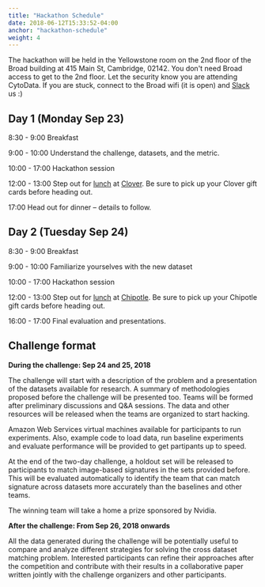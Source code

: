 ```yaml
---
title: "Hackathon Schedule"
date: 2018-06-12T15:33:52-04:00
anchor: "hackathon-schedule"
weight: 4
---
```


The hackathon will be held in the Yellowstone room on the 2nd floor of the Broad building at 415 Main St, Cambridge, 02142. You don't need Broad access to get to the 2nd floor. Let the security know you are attending CytoData. If you are stuck, connect to the Broad wifi (it is open) and [Slack](https://broad.io/cytodata_slack) us :) 

## Day 1 (Monday Sep 23)
8:30 - 9:00
Breakfast 

9:00 - 10:00
Understand the challenge, datasets, and the metric.

10:00 - 17:00 
Hackathon session

12:00 - 13:00 
Step out for [lunch](https://menu.cloverfoodlab.com/current_menu/cloverknd) at [Clover](https://goo.gl/maps/H9ZZTQv3LST2). Be sure to pick up your Clover gift cards before heading out.

17:00
Head out for dinner – details to follow.


## Day 2 (Tuesday Sep 24)
8:30 - 9:00
Breakfast 

9:00 - 10:00
Familiarize yourselves with the new dataset

10:00 - 17:00 
Hackathon session

12:00 - 13:00 
Step out for [lunch](https://order.chipotle.com/Meal/Index/1615?showloc=1&_ga=2.65892910.1052497610.1537732055-422943557.1535556777) at [Chipotle](https://goo.gl/maps/4kAPi9ctMG52). Be sure to pick up your Chipotle gift cards before heading out.

16:00 - 17:00
Final evaluation and presentations.


## Challenge format

**During the challenge: Sep 24 and 25, 2018**

The challenge will start with a description of the problem and a presentation of the datasets available for research. A summary of methodologies proposed before the challenge will be presented too. Teams will be formed after preliminary discussions and Q&A sessions. The data and other resources will be released when the teams are organized to start hacking.

Amazon Web Services virtual machines available for participants to run experiments. Also, example code to load data, run baseline experiments and evaluate performance will be provided to get partipants up to speed.

At the end of the two-day challenge, a holdout set will be released to participants to match image-based signatures in the sets provided before. This will be evaluated automatically to identify the team that can match signature across datasets more accurately than the baselines and other teams. 

The winning team will take a home a prize sponsored by Nvidia. 

**After the challenge: From Sep 26, 2018 onwards**

All the data generated during the challenge will be potentially useful to compare and analyze different strategies for solving the cross dataset matching problem. Interested participants can refine their approaches after the competition and contribute with their results in a collaborative paper written jointly with the challenge organizers and other participants.

